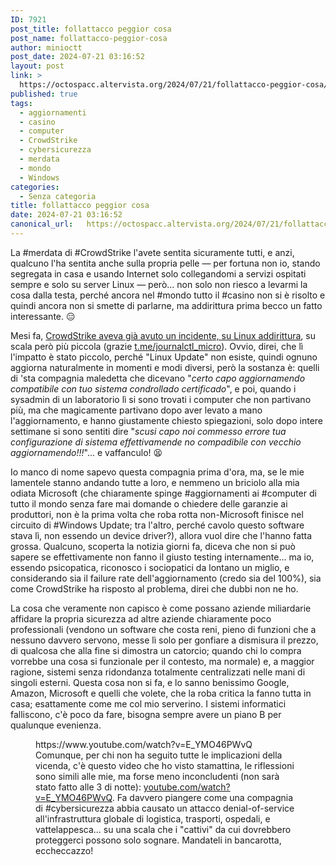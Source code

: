 ```yaml
---
ID: 7921
post_title: follattacco peggior cosa
post_name: follattacco-peggior-cosa
author: minioctt
post_date: 2024-07-21 03:16:52
layout: post
link: >
  https://octospacc.altervista.org/2024/07/21/follattacco-peggior-cosa/
published: true
tags:
  - aggiornamenti
  - casino
  - computer
  - CrowdStrike
  - cybersicurezza
  - merdata
  - mondo
  - Windows
categories:
  - Senza categoria
title: follattacco peggior cosa
date: 2024-07-21 03:16:52
canonical_url:   https://octospacc.altervista.org/2024/07/21/follattacco-peggior-cosa/
---
```

<!-- wp:paragraph -->
<p>La #merdata di #CrowdStrike l'avete sentita sicuramente tutti, e anzi, qualcuno l'ha sentita anche sulla propria pelle — per fortuna non io, stando segregata in casa e usando Internet solo collegandomi a servizi ospitati sempre e solo su server Linux — però... non solo non riesco a levarmi la cosa dalla testa, perché ancora nel #mondo tutto il #casino non si è risolto e quindi ancora non si smette di parlarne, ma addirittura prima becco un fatto interessante. 😑</p>
<!-- /wp:paragraph -->

<!-- wp:paragraph -->
<p>Mesi fa, <a href="https://www.neowin.net/news/crowdstrike-broke-debian-and-rocky-linux-months-ago-but-no-one-noticed/">CrowdStrike aveva già avuto un incidente, su Linux addirittura</a>, su scala però più piccola (grazie <a href="https://t.me/journalctl_micro/3902">t.me/journalctl_micro</a>). Ovvio, direi, che lì l'impatto è stato piccolo, perché "Linux Update" non esiste, quindi ognuno aggiorna naturalmente in momenti e modi diversi, però la sostanza è: quelli di 'sta compagnia maledetta che dicevano "<em>certo capo aggiornamendo compatibile con tuo sistema condrollado certificado</em>", e poi, quando i sysadmin di un laboratorio lì si sono trovati i computer che non partivano più, ma che magicamente partivano dopo aver levato a mano l'aggiornamento, e hanno giustamente chiesto spiegazioni, solo dopo intere settimane si sono sentiti dire "<em>scusi capo noi commesso errore tua configurazione di sistema effettivamende no compadibile con vecchio aggiornamendo!!!</em>"... e vaffanculo! 😫</p>
<!-- /wp:paragraph -->

<!-- wp:paragraph -->
<p>Io manco di nome sapevo questa compagnia prima d'ora, ma, se le mie lamentele stanno andando tutte a loro, e nemmeno un briciolo alla mia odiata Microsoft (che chiaramente spinge #aggiornamenti ai #computer di tutto il mondo senza fare mai domande o chiedere delle garanzie ai produttori, non è la prima volta che roba rotta non-Microsoft finisce nel circuito di #Windows Update; tra l'altro, perché cavolo questo software stava lì, non essendo un device driver?), allora vuol dire che l'hanno fatta grossa. Qualcuno, scoperta la notizia giorni fa, diceva che non si può sapere se effettivamente non fanno il giusto testing internamente... ma io, essendo psicopatica, riconosco i sociopatici da lontano un miglio, e considerando sia il failure rate dell'aggiornamento (credo sia del 100%), sia come CrowdStrike ha risposto al problema, direi che dubbi non ne ho.</p>
<!-- /wp:paragraph -->

<!-- wp:paragraph -->
<p>La cosa che veramente non capisco è come possano aziende miliardarie affidare la propria sicurezza ad altre aziende chiaramente poco professionali (vendono un software che costa reni, pieno di funzioni che a nessuno davvero servono, messe lì solo per gonfiare a dismisura il prezzo, di qualcosa che alla fine si dimostra un catorcio; quando chi lo compra vorrebbe una cosa si funzionale per il contesto, ma normale) e, a maggior ragione, sistemi senza ridondanza totalmente centralizzati nelle mani di singoli esterni. Questa cosa non si fa, e lo sanno benissimo Google, Amazon, Microsoft e quelli che volete, che la roba critica la fanno tutta in casa; esattamente come me col mio serverino. I sistemi informatici falliscono, c'è poco da fare, bisogna sempre avere un piano B per qualunque evenienza.</p>
<!-- /wp:paragraph -->

<!-- wp:paragraph -->
<p></p>
<!-- /wp:paragraph -->

<!-- wp:embed {"url":"https://www.youtube.com/watch?v=E_YMO46PWvQ","providerNameSlug":"youtube","responsive":true} -->
<figure class="wp-block-embed is-provider-youtube wp-block-embed-youtube"><div class="wp-block-embed__wrapper">
https://www.youtube.com/watch?v=E_YMO46PWvQ
</div><figcaption class="wp-element-caption">Comunque, per chi non ha seguito tutte le implicazioni della vicenda, c'è questo video che ho visto stamattina, le riflessioni sono simili alle mie, ma forse meno inconcludenti (non sarà stato fatto alle 3 di notte): <a href="https://www.youtube.com/watch?v=E_YMO46PWvQ">youtube.com/watch?v=E_YMO46PWvQ</a>. Fa davvero piangere come una compagnia di #cybersicurezza abbia causato un attacco denial-of-service all'infrastruttura globale di logistica, trasporti, ospedali, e vattelappesca... su una scala che i "cattivi" da cui dovrebbero proteggerci possono solo sognare. Mandateli in bancarotta, eccheccazzo!</figcaption></figure>
<!-- /wp:embed -->
